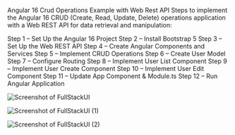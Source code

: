 Angular 16 Crud Operations Example with Web Rest API
Steps to implement the Angular 16 CRUD (Create, Read, Update, Delete) operations application with a Web REST API for data retrieval and manipulation:

Step 1 – Set Up the Angular 16 Project
Step 2 – Install Bootstrap 5
Step 3 – Set Up the Web REST API
Step 4 – Create Angular Components and Services
Step 5 – Implement CRUD Operations
Step 6 – Create User Model
Step 7 – Configure Routing
Step 8 – Implement User List Component
Step 9 – Implement User Create Component
Step 10 – Implement User Edit Component
Step 11 – Update App Component & Module.ts
Step 12 – Run Angular Application

![Screenshot of FullStackUI](https://github.com/alif-dot/Angular-Simple-CRUD/assets/62230465/1d49cec3-e7d5-4219-a755-059fcf0c5756)

![Screenshot of FullStackUI (1)](https://github.com/alif-dot/Angular-Simple-CRUD/assets/62230465/ba00d9d1-003e-43c8-aa0f-6b2052a6b81f)

![Screenshot of FullStackUI (2)](https://github.com/alif-dot/Angular-Simple-CRUD/assets/62230465/748af7ac-b794-4997-9089-ebf8705d653a)
